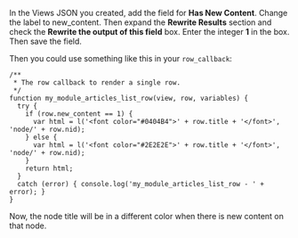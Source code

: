 In the Views JSON you created, add the field for **Has New Content**. Change the label to new_content. Then expand the **Rewrite Results** section and check the **Rewrite the output of this field** box. Enter the integer **1** in the box. Then save the field.

Then you could use something like this in your `row_callback`:

```
/**
 * The row callback to render a single row.
 */
function my_module_articles_list_row(view, row, variables) {
  try {
    if (row.new_content == 1) {
      var html = l('<font color="#0404B4">' + row.title + '</font>', 'node/' + row.nid);
    } else {
      var html = l('<font color="#2E2E2E">' + row.title + '</font>', 'node/' + row.nid);
    }
    return html;
  }
  catch (error) { console.log('my_module_articles_list_row - ' + error); }
}
```

Now, the node title will be in a different color when there is new content on that node.

